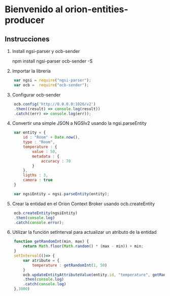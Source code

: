 # Bienvenido al orion-entities-producer

## Instrucciones 

1. Install ngsi-parser y ocb-sender

    npm install ngsi-parser ocb-sender -S


2. Importar la librería 

```js
    var ngsi = require("ngsi-parser");
    var ocb =  require("ocb-sender");
```

3. Configurar ocb-sender

```js
    ocb.config('http://0.0.0.0:1026/v2')
    .then((result) => console.log(result))
    .catch((err) => console.log(err));
```
4. Convertir una simple JSON a NGSIv2 usando la ngsi.parseEntity
```js
    var entity = {
        id : "Room" + Date.now(),
        type : "Room",
        temperature : {
            value : 50,
            metadata : {
                accuracy : 70
            }
        },
        ligths : 3,
        camera : true
    }

    var ngsiEntity = ngsi.parseEntity(entity);
```

5. Crear la entidad en el Orion Context Broker usando ocb.createEntity

```js
    ocb.createEntity(ngsiEntity)
    .then(console.log)
    .catch(console.error);
```
6. Utilizar la función setInterval para actualizar un atributo de la entidad
```js
    function getRandomInt(min, max) {
        return Math.floor(Math.random() * (max - min)) + min;
    }
    setInterval(()=> {
        var atribute = {
            temperature : getRandomInt(1, 50) 
        }
        ocb.updateEntityAttributeValue(entity.id, "temperature", getRandomInt(1,50))
        .then(console.log)
        .catch(console.log)
    },3000)
```

